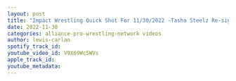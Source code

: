 ```yaml
---
layout: post
title: "Impact Wrestling Quick Shot For 11/30/2022 -Tasha Steelz Re-signs With Impact, IPWF, Plus More!"
date: 2022-11-30
categories: alliance-pro-wrestling-network videos
author: lewis-carlan
spotify_track_id: 
youtube_video_id: V9X69Wc5WVs
apple_track_id: 
youtube_metadata: 
---
```

